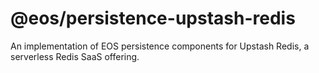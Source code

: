 # @eos/persistence-upstash-redis

An implementation of EOS persistence components for Upstash Redis, a serverless Redis SaaS offering.
